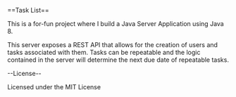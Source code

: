 ==Task List==

This is a for-fun project where I build a Java Server Application using Java 8.

This server exposes a REST API that allows for the creation of users and tasks associated with them. Tasks can be repeatable and the logic contained in the server will determine the next due date of repeatable tasks.

--License--

Licensed under the MIT License
